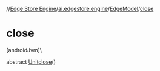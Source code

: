 //[Edge Store Engine](../../../index.md)/[ai.edgestore.engine](../index.md)/[EdgeModel](index.md)/[close](close.md)

# close

[androidJvm]\

abstract [Unit](https://kotlinlang.org/api/latest/jvm/stdlib/kotlin/-unit/index.html)[close](close.md)()
